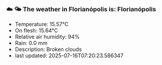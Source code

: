 ### ☁️ 🌤️  The weather in Florianópolis is: Florianópolis

- Temperature: 15.57°C
- On flesh: 15.64°C
- Relative air humidity: 94%
- Rain: 0.0 mm
- Description: Broken clouds
- last updated: 2025-07-16T07:20:23.586347
